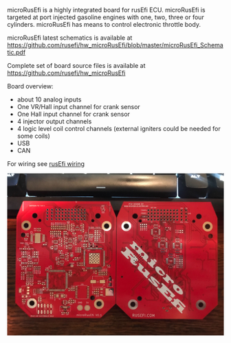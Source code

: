 microRusEfi is a highly integrated board for rusEfi ECU. microRusEfi is targeted at port injected
gasoline engines with one, two, three or four cylinders. microRusEfi has means to control electronic throttle body.


microRusEfi latest schematics is available at https://github.com/rusefi/hw_microRusEfi/blob/master/microRusEfi_Schematic.pdf

Complete set of board source files is available at https://github.com/rusefi/hw_microRusEfi

Board overview:
- about 10 analog inputs
- One VR/Hall input channel for crank sensor
- One Hall input channel for crank sensor
- 4 injector output channels
- 4 logic level coil control channels (external igniters could be needed for some coils)
- USB
- CAN


For wiring see [rusEfi wiring](Hardware_microRusEfi_wiring)

![microRusEfi image](Hardware/microrusefi/Hardware_microRusEfi_0_1_pcb.jpg)